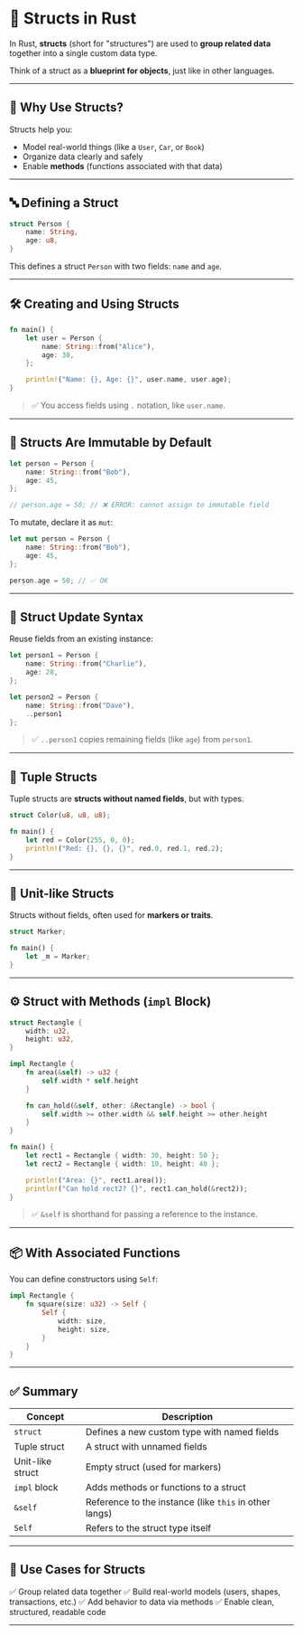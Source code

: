 # 🧱 Structs in Rust

In Rust, **structs** (short for "structures") are used to **group related data** together into a single custom data type.

Think of a struct as a **blueprint for objects**, just like in other languages.

---

## 🧠 Why Use Structs?

Structs help you:

* Model real-world things (like a `User`, `Car`, or `Book`)
* Organize data clearly and safely
* Enable **methods** (functions associated with that data)

---

## 🔤 Defining a Struct

```rust
struct Person {
    name: String,
    age: u8,
}
```

This defines a struct `Person` with two fields: `name` and `age`.

---

## 🛠️ Creating and Using Structs

```rust
fn main() {
    let user = Person {
        name: String::from("Alice"),
        age: 30,
    };

    println!("Name: {}, Age: {}", user.name, user.age);
}
```

> ✅ You access fields using `.` notation, like `user.name`.

---

## 🧱 Structs Are Immutable by Default

```rust
let person = Person {
    name: String::from("Bob"),
    age: 45,
};

// person.age = 50; // ❌ ERROR: cannot assign to immutable field
```

To mutate, declare it as `mut`:

```rust
let mut person = Person {
    name: String::from("Bob"),
    age: 45,
};

person.age = 50; // ✅ OK
```

---

## 🧩 Struct Update Syntax

Reuse fields from an existing instance:

```rust
let person1 = Person {
    name: String::from("Charlie"),
    age: 28,
};

let person2 = Person {
    name: String::from("Dave"),
    ..person1
};
```

> ✅ `..person1` copies remaining fields (like `age`) from `person1`.

---

## 🧠 Tuple Structs

Tuple structs are **structs without named fields**, but with types.

```rust
struct Color(u8, u8, u8);

fn main() {
    let red = Color(255, 0, 0);
    println!("Red: {}, {}, {}", red.0, red.1, red.2);
}
```

---

## 🧰 Unit-like Structs

Structs without fields, often used for **markers or traits**.

```rust
struct Marker;

fn main() {
    let _m = Marker;
}
```

---

## ⚙️ Struct with Methods (`impl` Block)

```rust
struct Rectangle {
    width: u32,
    height: u32,
}

impl Rectangle {
    fn area(&self) -> u32 {
        self.width * self.height
    }

    fn can_hold(&self, other: &Rectangle) -> bool {
        self.width >= other.width && self.height >= other.height
    }
}
```

```rust
fn main() {
    let rect1 = Rectangle { width: 30, height: 50 };
    let rect2 = Rectangle { width: 10, height: 40 };

    println!("Area: {}", rect1.area());
    println!("Can hold rect2? {}", rect1.can_hold(&rect2));
}
```

> ✅ `&self` is shorthand for passing a reference to the instance.

---

## 📦 With Associated Functions

You can define constructors using `Self`:

```rust
impl Rectangle {
    fn square(size: u32) -> Self {
        Self {
            width: size,
            height: size,
        }
    }
}
```

---

## ✅ Summary

| Concept          | Description                                            |
| ---------------- | ------------------------------------------------------ |
| `struct`         | Defines a new custom type with named fields            |
| Tuple struct     | A struct with unnamed fields                           |
| Unit-like struct | Empty struct (used for markers)                        |
| `impl` block     | Adds methods or functions to a struct                  |
| `&self`          | Reference to the instance (like `this` in other langs) |
| `Self`           | Refers to the struct type itself                       |

---

## 🚀 Use Cases for Structs

✅ Group related data together
✅ Build real-world models (users, shapes, transactions, etc.)
✅ Add behavior to data via methods
✅ Enable clean, structured, readable code

---
